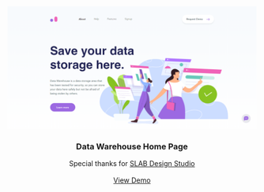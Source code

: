 <p align="center">
  <a href="https://github.com/othneildrew/Best-README-Template">
    <img src="desktop-preview.png" alt="desktop preview">
  </a>

  <h3 align="center">Data Warehouse Home Page</h3>

  <p align="center">
    Special thanks for <a href="https://dribbble.com/slabdsgn">SLAB Design Studio</a>
    <br />
    <br />
    <a href="https://fadzrinmadu.github.io/data-warehouse-home-page/" target="_blank">View Demo</a>
  </p>
</p>
